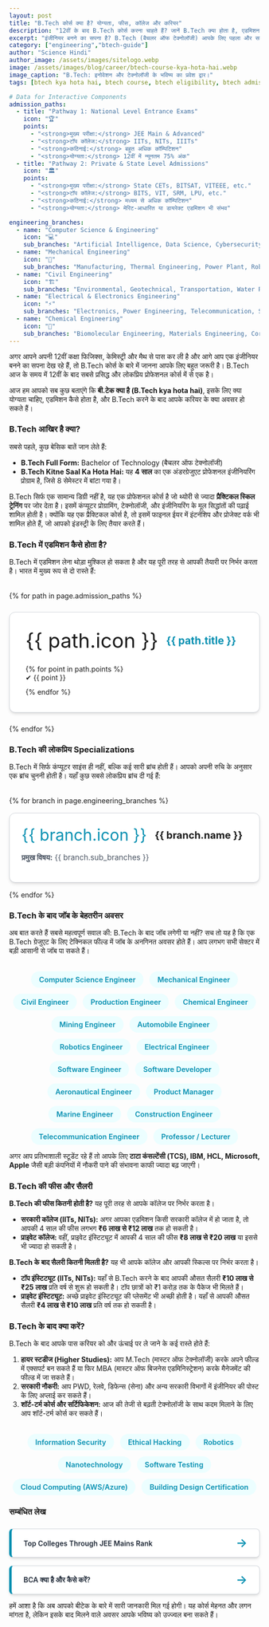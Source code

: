 ```yaml
---
layout: post
title: "B.Tech कोर्स क्या है? योग्यता, फीस, कॉलेज और करियर"
description: "12वीं के बाद B.Tech कोर्स करना चाहते हैं? जानें B.Tech क्या होता है, एडमिशन प्रक्रिया (JEE & Direct), टॉप ब्रांच, फीस, कॉलेज और B.Tech के बाद जॉब और सैलरी की पूरी जानकारी।"
excerpt: "इंजीनियर बनने का सपना है? B.Tech (बैचलर ऑफ टेक्नोलॉजी) आपके लिए पहला और सबसे महत्वपूर्ण कदम है। यह 4-वर्षीय प्रोफेशनल डिग्री आपको टेक्नोलॉजी की दुनिया का एक्सपर्ट बनाती है। आइए, B.Tech कोर्स की हर छोटी-बड़ी बात को गहराई से समझते हैं।"
category: ["engineering","btech-guide"]
author: "Science Hindi"
author_image: /assets/images/sitelogo.webp
image: /assets/images/blog/career/btech-course-kya-hota-hai.webp
image_caption: "B.Tech: इनोवेशन और टेक्नोलॉजी के भविष्य का प्रवेश द्वार।"
tags: [btech kya hota hai, btech course, btech eligibility, btech admissions, engineering courses, iit jee, btech colleges]

# Data for Interactive Components
admission_paths:
  - title: "Pathway 1: National Level Entrance Exams"
    icon: "🏆"
    points:
      - "<strong>मुख्य परीक्षा:</strong> JEE Main & Advanced"
      - "<strong>टॉप कॉलेज:</strong> IITs, NITs, IIITs"
      - "<strong>कठिनाई:</strong> बहुत अधिक कॉम्पिटिशन"
      - "<strong>योग्यता:</strong> 12वीं में न्यूनतम 75% अंक"
  - title: "Pathway 2: Private & State Level Admissions"
    icon: "🏛️"
    points:
      - "<strong>मुख्य परीक्षा:</strong> State CETs, BITSAT, VITEEE, etc."
      - "<strong>टॉप कॉलेज:</strong> BITS, VIT, SRM, LPU, etc."
      - "<strong>कठिनाई:</strong> मध्यम से अधिक कॉम्पिटिशन"
      - "<strong>योग्यता:</strong> मेरिट-आधारित या डायरेक्ट एडमिशन भी संभव"

engineering_branches:
  - name: "Computer Science & Engineering"
    icon: "💻"
    sub_branches: "Artificial Intelligence, Data Science, Cybersecurity, Cloud Computing"
  - name: "Mechanical Engineering"
    icon: "🔧"
    sub_branches: "Manufacturing, Thermal Engineering, Power Plant, Robotics, Energy Engineering"
  - name: "Civil Engineering"
    icon: "🏗️"
    sub_branches: "Environmental, Geotechnical, Transportation, Water Resources Engineering"
  - name: "Electrical & Electronics Engineering"
    icon: "⚡"
    sub_branches: "Electronics, Power Engineering, Telecommunication, Signal Processing"
  - name: "Chemical Engineering"
    icon: "🧪"
    sub_branches: "Biomolecular Engineering, Materials Engineering, Corrosion Engineering"
---
```


<style>
:root {
  --post-primary-color: #0891b2; /* Cyan */
  --post-secondary-color: #6366f1; /* Indigo */
  --post-text-color-primary: #1f2937;
  --post-text-color-secondary: #4b5563;
  --post-bg-light: #ecfeff; /* Light Cyan */
  --post-bg-card: #ffffff;
  --post-border-light: #d1d5db;
  --post-box-shadow: 0 4px 6px -1px rgba(0,0,0,0.1), 0 2px 4px -2px rgba(0,0,0,0.1);
}
.post-prose{font-family:'Inter',sans-serif;color:var(--post-text-color-secondary);line-height:1.8;font-size:1.1rem}.post-prose h1,.post-prose h2,.post-prose h3,.post-prose h4,.post-prose h5,.post-prose h6{font-family:'Poppins',sans-serif;color:var(--post-text-color-primary);font-weight:700;line-height:1.3}.post-prose h2{font-size:2.25rem;margin-top:3.5rem;margin-bottom:1.5rem;text-align:center;position:relative;padding-bottom:1rem}.post-prose h2::after{content:'';position:absolute;width:80px;height:4px;background:linear-gradient(to right,var(--post-primary-color),var(--post-secondary-color));bottom:0;left:50%;transform:translateX(-50%);border-radius:2px}.post-prose h3{font-size:1.75rem;margin-top:2.5rem;margin-bottom:1rem}.post-prose strong{font-weight:600;color:var(--post-text-color-primary)}.post-prose ul{list-style-type:'✔ ';padding-left:1.5rem}
.related-posts-container{display:grid;grid-template-columns:1fr;gap:1rem;margin-top:1.5rem}.related-post-card{display:flex;justify-content:space-between;align-items:center;padding:1rem 1.5rem;background-color:var(--post-bg-card);border:1px solid var(--post-border-light);border-left:5px solid var(--post-primary-color);border-radius:.5rem;text-decoration:none;color:var(--post-text-color-primary);font-weight:600;box-shadow:var(--post-box-shadow);transition:transform .2s ease-in-out,box-shadow .2s ease-in-out}.related-post-card:hover{transform:translateY(-4px);box-shadow:0 10px 15px -3px rgba(0,0,0,.1),0 4px 6px -4px rgba(0,0,0,.1);color:var(--post-primary-color)}.related-post-card .arrow{font-size:1.5rem;line-height:1;color:var(--post-primary-color);transition:transform .2s ease-in-out}.related-post-card:hover .arrow{transform:translateX(5px)}

/* === NEW: Admission Pathway Grid === */
.pathway-grid{display:grid;grid-template-columns:repeat(auto-fit,minmax(300px,1fr));gap:1.5rem;margin-top:2rem}.pathway-card{background-color:var(--post-bg-card);border:1px solid var(--post-border-light);border-radius:.75rem;padding:2rem;box-shadow:var(--post-box-shadow)}.pathway-card-header{display:flex;align-items:center;gap:1rem;margin-bottom:1.5rem}.pathway-icon{font-size:2.5rem}.pathway-card h3{margin:0;font-size:1.3rem;color:var(--post-primary-color)}.pathway-card ul{list-style-type:none;padding:0;margin:0}.pathway-card li{margin-bottom:.75rem}

/* === NEW: Engineering Branches List === */
.branch-list{margin-top:2rem;display:grid;gap:1rem}.branch-item{background-color:var(--post-bg-card);border:1px solid var(--post-border-light);border-radius:.75rem;padding:1.5rem;box-shadow:var(--post-box-shadow);transition:box-shadow .2s ease}.branch-item:hover{box-shadow:0 10px 15px -3px rgba(0,0,0,.1),0 4px 6px -4px rgba(0,0,0,.1)}.branch-header{display:flex;align-items:center;gap:1rem;margin-bottom:1rem}.branch-icon{font-size:2rem;color:var(--post-primary-color)}.branch-item h4{margin:0;font-size:1.25rem}.branch-sub{font-size:.95rem;color:var(--post-text-color-secondary)}

/* === NEW: Job Chip Cloud === */
.job-chip-container{display:flex;flex-wrap:wrap;gap:.75rem;margin-top:2rem;justify-content:center}.job-chip{background-color:var(--post-bg-light);color:var(--post-primary-color);padding:.5rem 1rem;border-radius:999px;font-size:.9rem;font-weight:600;transition:background-color .2s ease}.job-chip:hover{background-color:#ccfbf1;color:#115e59}

/* === DARK MODE OVERRIDES === */
.dark-mode .post-prose{--post-text-color-primary:#f1f5f9;--post-text-color-secondary:#94a3b8;--post-bg-light:#1e293b;--post-bg-card:#1e293b;--post-border-light:#334155;--post-box-shadow:0 4px 6px -1px rgba(0,0,0,.3),0 2px 4px -2px rgba(0,0,0,.3)}.dark-mode .related-post-card{border-left-color:var(--post-secondary-color)}.dark-mode .related-post-card:hover{color:var(--post-secondary-color)}.dark-mode .related-post-card .arrow{color:var(--post-secondary-color)}.dark-mode .pathway-card{background-color:#1e293b}.dark-mode .pathway-card h3{color:var(--post-secondary-color)}.dark-mode .branch-item{background-color:#1e293b}.dark-mode .branch-icon{color:var(--post-secondary-color)}.dark-mode .job-chip{background-color:#334155;color:#e2e8f0}.dark-mode .job-chip:hover{background-color:var(--post-secondary-color);color:white}
</style>

अगर आपने अपनी 12वीं कक्षा फिजिक्स, केमिस्ट्री और मैथ से पास कर ली है और आगे आप एक इंजीनियर बनने का सपना देख रहे हैं, तो B.Tech कोर्स के बारे में जानना आपके लिए बहुत जरूरी है। B.Tech आज के समय में 12वीं के बाद सबसे प्रसिद्ध और लोकप्रिय प्रोफेशनल कोर्स में से एक है।

आज हम आपको सब कुछ बताएंगे कि **बी.टेक क्या है (B.Tech kya hota hai)**, इसके लिए क्या योग्यता चाहिए, एडमिशन कैसे होता है, और B.Tech करने के बाद आपके करियर के क्या अवसर हो सकते हैं।

### B.Tech आखिर है क्या?
सबसे पहले, कुछ बेसिक बातें जान लेते हैं:
* **B.Tech Full Form:** Bachelor of Technology (बैचलर ऑफ टेक्नोलॉजी)
* **B.Tech Kitne Saal Ka Hota Hai:** यह **4 साल** का एक अंडरग्रेजुएट प्रोफेशनल इंजीनियरिंग प्रोग्राम है, जिसे 8 सेमेस्टर में बांटा गया है।

B.Tech सिर्फ एक सामान्य डिग्री नहीं है, यह एक प्रोफेशनल कोर्स है जो थ्योरी से ज्यादा **प्रैक्टिकल स्किल ट्रेनिंग** पर जोर देता है। इसमें कंप्यूटर प्रोग्रामिंग, टेक्नोलॉजी, और इंजीनियरिंग के मूल सिद्धांतों की पढ़ाई शामिल होती है। क्योंकि यह एक प्रैक्टिकल कोर्स है, तो इसमें फाइनल ईयर में इंटर्नशिप और प्रोजेक्ट वर्क भी शामिल होते हैं, जो आपको इंडस्ट्री के लिए तैयार करते हैं।

### B.Tech में एडमिशन कैसे होता है?
B.Tech में एडमिशन लेना थोड़ा मुश्किल हो सकता है और यह पूरी तरह से आपकी तैयारी पर निर्भर करता है। भारत में मुख्य रूप से दो रास्ते हैं:

<div class="pathway-grid">
{% for path in page.admission_paths %}
  <div class="pathway-card">
    <div class="pathway-card-header">
      <div class="pathway-icon">{{ path.icon }}</div>
      <h3>{{ path.title }}</h3>
    </div>
    <ul>
      {% for point in path.points %}
      <li>✔ {{ point }}</li>
      {% endfor %}
    </ul>
  </div>
{% endfor %}
</div>

### B.Tech की लोकप्रिय Specializations
B.Tech में सिर्फ कंप्यूटर साइंस ही नहीं, बल्कि कई सारी ब्रांच होती हैं। आपको अपनी रुचि के अनुसार एक ब्रांच चुननी होती है। यहाँ कुछ सबसे लोकप्रिय ब्रांच दी गई हैं:

<div class="branch-list">
{% for branch in page.engineering_branches %}
  <div class="branch-item">
    <div class="branch-header">
      <div class="branch-icon">{{ branch.icon }}</div>
      <h4>{{ branch.name }}</h4>
    </div>
    <p class="branch-sub"><strong>प्रमुख विषय:</strong> {{ branch.sub_branches }}</p>
  </div>
{% endfor %}
</div>

### B.Tech के बाद जॉब के बेहतरीन अवसर
अब बात करते हैं सबसे महत्वपूर्ण सवाल की: B.Tech के बाद जॉब लगेगी या नहीं? सच तो यह है कि एक B.Tech ग्रेजुएट के लिए टेक्निकल फील्ड में जॉब के अनगिनत अवसर होते हैं। आप लगभग सभी सेक्टर में बड़ी आसानी से जॉब पा सकते हैं।

<div class="job-chip-container">
  <span class="job-chip">Computer Science Engineer</span>
  <span class="job-chip">Mechanical Engineer</span>
  <span class="job-chip">Civil Engineer</span>
  <span class="job-chip">Production Engineer</span>
  <span class="job-chip">Chemical Engineer</span>
  <span class="job-chip">Mining Engineer</span>
  <span class="job-chip">Automobile Engineer</span>
  <span class="job-chip">Robotics Engineer</span>
  <span class="job-chip">Electrical Engineer</span>
  <span class="job-chip">Software Engineer</span>
  <span class="job-chip">Software Developer</span>
  <span class="job-chip">Aeronautical Engineer</span>
  <span class="job-chip">Product Manager</span>
  <span class="job-chip">Marine Engineer</span>
  <span class="job-chip">Construction Engineer</span>
  <span class="job-chip">Telecommunication Engineer</span>
  <span class="job-chip">Professor / Lecturer</span>
</div>

अगर आप प्रतिभाशाली स्टूडेंट रहे हैं तो आपके लिए **टाटा कंसल्टेंसी (TCS), IBM, HCL, Microsoft, Apple** जैसी बड़ी कंपनियों में नौकरी पाने की संभावना काफी ज्यादा बढ़ जाएगी।

### B.Tech की फीस और सैलरी
**B.Tech की फीस कितनी होती है?**
यह पूरी तरह से आपके कॉलेज पर निर्भर करता है।
* **सरकारी कॉलेज (IITs, NITs):** अगर आपका एडमिशन किसी सरकारी कॉलेज में हो जाता है, तो आपकी 4 साल की फीस लगभग **₹6 लाख से ₹12 लाख** तक हो सकती है।
* **प्राइवेट कॉलेज:** वहीं, प्राइवेट इंस्टिट्यूट में आपकी 4 साल की फीस **₹8 लाख से ₹20 लाख** या इससे भी ज्यादा हो सकती है।

**B.Tech के बाद सैलरी कितनी मिलती है?**
यह भी आपके कॉलेज और आपकी स्किल्स पर निर्भर करता है।
* **टॉप इंस्टिट्यूट (IITs, NITs):** यहाँ से B.Tech करने के बाद आपकी औसत सैलरी **₹10 लाख से ₹25 लाख** प्रति वर्ष से शुरू हो सकती है। टॉप छात्रों को ₹1 करोड़ तक के पैकेज भी मिलते हैं।
* **प्राइवेट इंस्टिट्यूट:** अच्छे प्राइवेट इंस्टिट्यूट की प्लेसमेंट भी अच्छी होती है। यहाँ से आपकी औसत सैलरी **₹4 लाख से ₹10 लाख** प्रति वर्ष तक हो सकती है।

### B.Tech के बाद क्या करें?
B.Tech के बाद आपके पास करियर को और ऊंचाई पर ले जाने के कई रास्ते होते हैं:
1.  **हायर स्टडीज (Higher Studies):** आप M.Tech (मास्टर ऑफ टेक्नोलॉजी) करके अपने फील्ड में एक्सपर्ट बन सकते हैं या फिर MBA (मास्टर ऑफ बिजनेस एडमिनिस्ट्रेशन) करके मैनेजमेंट की फील्ड में जा सकते हैं।
2.  **सरकारी नौकरी:** आप PWD, रेलवे, डिफेन्स (सेना) और अन्य सरकारी विभागों में इंजीनियर की पोस्ट के लिए अप्लाई कर सकते हैं।
3.  **शॉर्ट-टर्म कोर्स और सर्टिफिकेशन:** आज की तेजी से बढ़ती टेक्नोलॉजी के साथ कदम मिलाने के लिए आप शॉर्ट-टर्म कोर्स कर सकते हैं।

<div class="job-chip-container">
  <span class="job-chip">Information Security</span>
  <span class="job-chip">Ethical Hacking</span>
  <span class="job-chip">Robotics</span>
  <span class="job-chip">Nanotechnology</span>
  <span class="job-chip">Software Testing</span>
  <span class="job-chip">Cloud Computing (AWS/Azure)</span>
  <span class="job-chip">Building Design Certification</span>
</div>

### सम्बंधित लेख
<div class="related-posts-container">
  <a href="#" class="related-post-card">
    <span>Top Colleges Through JEE Mains Rank</span>
    <span class="arrow">→</span>
  </a>
  <a href="https://sciencehindi.in/bca-kya-hai-kaise-kare/" class="related-post-card">
    <span>BCA क्या है और कैसे करें?</span>
    <span class="arrow">→</span>
  </a>
</div>

हमें आशा है कि अब आपको बीटेक के बारे में सारी जानकारी मिल गई होगी। यह कोर्स मेहनत और लगन मांगता है, लेकिन इसके बाद मिलने वाले अवसर आपके भविष्य को उज्ज्वल बना सकते हैं।
